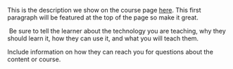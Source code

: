 This is the description we show on the course page [here](https://lab.github.com/shannkeller11/how-to-make-a-pepperoni-pizza). This first paragraph will be featured at the top of the page so make it great.
​

​
Be sure to tell the learner about the technology you are teaching, why they should learn it, how they can use it, and what you will teach them.
​


Include information on how they can reach you for questions about the content or course. 